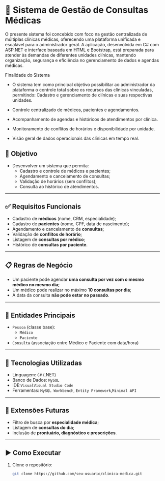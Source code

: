 # 🏥 Sistema de Gestão de Consultas Médicas

O presente sistema foi concebido com foco na gestão centralizada de múltiplas clínicas médicas, oferecendo uma plataforma unificada e escalável para o administrador geral. A aplicação, desenvolvida em C# com ASP.NET e interface baseada em HTML e Bootstrap, está preparada para atender às demandas de diferentes unidades clínicas, mantendo organização, segurança e eficiência no gerenciamento de dados e agendas médicas.

Finalidade do Sistema

- O sistema tem como principal objetivo possibilitar ao administrador da plataforma o controle total sobre os recursos das clínicas vinculadas, permitindo:
Cadastro e gerenciamento de clínicas e suas respectivas unidades.


- Controle centralizado de médicos, pacientes e agendamentos.


- Acompanhamento de agendas e históricos de atendimentos por clínica.


- Monitoramento de conflitos de horários e disponibilidade por unidade.


- Visão geral de dados operacionais das clínicas em tempo real.

## 📌 Objetivo

- Desenvolver um sistema que permita:
  - Cadastro e controle de médicos e pacientes;
  - Agendamento e cancelamento de consultas;
  - Validação de horários (sem conflitos);
  - Consulta ao histórico de atendimentos.

---

## ✅ Requisitos Funcionais

- Cadastro de **médicos** (nome, CRM, especialidade);
- Cadastro de **pacientes** (nome, CPF, data de nascimento);
- Agendamento e cancelamento de **consultas**;
- Validação de **conflitos de horário**;
- Listagem de **consultas por médico**;
- Histórico de **consultas por paciente**.

---

## 📋 Regras de Negócio

- Um paciente pode agendar **uma consulta por vez com o mesmo médico no mesmo dia**;
- Um médico pode realizar no máximo **10 consultas por dia**;
- A data da consulta **não pode estar no passado**.

---

## 🧩 Entidades Principais

- `Pessoa` (classe base):
  - `Médico`
  - `Paciente`
- `Consulta` (associação entre Médico e Paciente com data/hora)

---

## 🔧 Tecnologias Utilizadas

- Linguagem: `C#` (.NET)
- Banco de Dados: `MySQL`
- IDE:`VisualVisual Studio Code`
- Ferramentas: `MySQL Workbench`, `Entity Framework`,`Minimal API`

---

## 🚀 Extensões Futuras

- Filtro de busca por **especialidade médica**;
- Listagem de **consultas do dia**;
- Inclusão de **prontuário, diagnóstico e prescrições**.

---

## ▶️ Como Executar

1. Clone o repositório:
   ```bash
   git clone https://github.com/seu-usuario/clinica-medica.git
